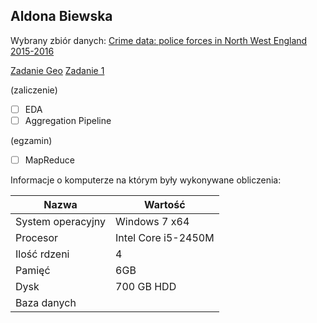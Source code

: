 ## Aldona Biewska

Wybrany zbiór danych: [Crime data: police forces in North West England 2015-2016](https://data.police.uk/data/fetch/5c61c82a-d588-4251-b1fc-07d6bc386c11/)

[Zadanie Geo](https://abie115.github.io/nosql/zadanie_geo)
[Zadanie 1](https://abie115.github.io/nosql/zadanie1)

(zaliczenie)

- [ ] EDA
- [ ] Aggregation Pipeline

(egzamin)

- [ ] MapReduce

Informacje o komputerze na którym były wykonywane obliczenia:

| Nazwa                 | Wartość    |
|-----------------------|------------|
| System operacyjny     | Windows 7 x64 |    
| Procesor              | Intel Core i5-2450M |
| Ilość rdzeni          | 4 |
| Pamięć                | 6GB |
| Dysk                  | 700 GB HDD |
| Baza danych           |            |
